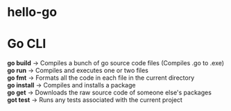 # hello-go

# Go CLI
**go build** -> Compiles a bunch of go source code files  (Compiles .go to .exe)
**go run** -> Compiles and executes one or two files  
**go fmt** -> Formats all the code in each file in the current directory  
**go install** -> Compiles and installs a package  
**go get** -> Downloads the raw source code of someone else's packages  
**got test** -> Runs any tests associated with the current project   
